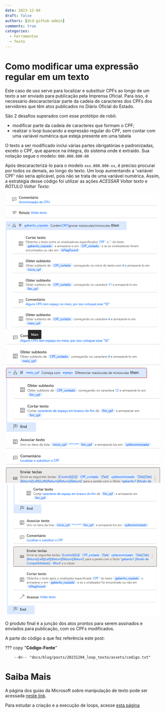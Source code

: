 ```yaml
---
date: 2023-12-04
draft: false
authors: [dcd-github-admin]
comments: true
categories:
  - Ferramentas
  - Texto
---
```


# Como modificar uma expressão regular em um texto

Este caso de uso serve para localizar e substituir CPFs ao longo de um texto a ser enviado para publicação pela Imprensa Oficial. Para isso, é necessário descaracterizar parte da cadeia de caracteres dos CPFs dos servidores que têm atos publicados no Diário Oficial do Estado.

São 2 desafios superados com esse protótipo de robô:

- modificar parte da cadeia de caracteres que formam o CPF;
- realizar o loop buscando a expressão regular do CPF, sem contar com uma variável numérica que esteja presente em uma tabela

<!-- more -->

O texto a ser modificado inclui várias partes obrigatórias e padronizadas, exceto o CPF, que aparece na íntegra, do sistema onde é extraído. Sua notação segue o modelo: `000.000.000-00`

Após descaracterizá-lo para o modelo `xxx.000.000-xx`, é preciso procurar por todos os demais, ao longo do texto. Um loop aumentando a 'variável CPF' não seria aplicável, pois não se trata de uma variável numérica. Assim, a estratégia desse código foi utilizar as ações _ACESSAR Voltar texto_ e _RÓTULO Voltar Texto_:

![](assets/codigo1.png)
![](assets/codigo2.png)
![](assets/codigo3.png)

O produto final é a junção dos atos prontos para serem assinados e enviados para publicação, com os CPFs modificados.

A parte do código a que fez referência este post:

??? copy "**Código-Fonte**"

        --8<-- "docs/blog/posts/20231204_loop_texto/assets/codigo.txt"

# Saiba Mais

A página dos guias da Microsoft sobre manipulação de texto pode ser acessada [neste link](https://learn.microsoft.com/pt-br/training/modules/pad-text-manipulation/).

Para estudar a criação e a execução de loops, acesse [esta página](https://learn.microsoft.com/pt-br/training/modules/pad-loops/)

